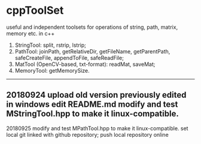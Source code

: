 # cppToolSet
useful and independent toolsets for operations of string, path, matrix, memory etc. in c++
1. StringTool: split, rstrip, lstrip;
2. PathTool: joinPath, getRelativeDir, getFileName, getParentPath, safeCreateFile, appendToFile, safeReadFile;
3. MatTool (OpenCV-based, txt-format): readMat, saveMat;
4. MemoryTool: getMemorySize.
---
20180924
upload old version previously edited in windows
edit README.md
modify and test MStringTool.hpp to make it linux-compatible.
---
20180925
modify and test MPathTool.hpp to make it linux-compatible.
set local git linked with github repository;
push local repository online
